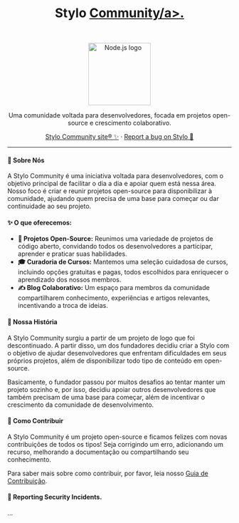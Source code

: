  <h1 align="center">Stylo <a href="https://stylobr.site">Community/a>.</h1><br>

<p align="center">
  <a href="https://stylobr.site/">
    <img src="hhttps://github.com/organizations/Stylo-Community/settings/profile" alt="Node.js logo" height="140">
  </a>
</p>

<p align="center">
  Uma comunidade voltada para desenvolvedores, focada em projetos open-<br>source e crescimento colaborativo.
</p>

<p align="center">
  <a href="https://stylobr.site">Stylo Community site® ✨</a>
  ·
  <a href="https://discord.gg/xDjmK9ShuV">Report a bug on Stylo 🐞</a>
</p>

----

#### 🌟 Sobre Nós

A Stylo Community é uma iniciativa voltada para desenvolvedores, com o objetivo principal de facilitar o dia a dia e apoiar quem está nessa área. Nosso foco é criar e reunir projetos open-source para disponibilizar à comunidade, ajudando quem precisa de uma base para começar ou dar continuidade ao seu projeto.


#### ✨ O que oferecemos:

* **🚀 Projetos Open-Source:**
    Reunimos uma variedade de projetos de código aberto, convidando todos os desenvolvedores a participar, aprender e praticar suas habilidades.
* **🎓 Curadoria de Cursos:**
    Mantemos uma seleção cuidadosa de cursos, incluindo opções gratuitas e pagas, todos escolhidos para enriquecer o aprendizado dos nossos membros.
* **✍️ Blog Colaborativo:**
    Um espaço para membros da comunidade compartilharem conhecimento, experiências e artigos relevantes, incentivando a troca de ideias.


#### 📜 Nossa História

A Stylo Community surgiu a partir de um projeto de logo que foi descontinuado. A partir disso, um dos fundadores decidiu criar a Stylo com o objetivo de ajudar desenvolvedores que enfrentam dificuldades em seus próprios projetos, além de disponibilizar todo tipo de conteúdo em open-source.

Basicamente, o fundador passou por muitos desafios ao tentar manter um projeto sozinho e, por isso, decidiu apoiar outros desenvolvedores que também precisam de uma base para começar, além de incentivar o crescimento da comunidade de desenvolvimento.


#### 🤝 Como Contribuir

A Stylo Community é um projeto open-source e ficamos felizes com novas contribuições de todos os tipos! Seja corrigindo um erro, adicionando um recurso, melhorando a documentação ou compartilhando seu conhecimento.

Para saber mais sobre como contribuir, por favor, leia nosso [Guia de Contribuição](LINK_PARA_SEU_GUIA_DE_CONTRIBUICAO_AQUI).


#### 👾 Reporting Security Incidents.

...

